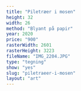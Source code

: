 ```yaml
---
title: "Piletræer i mosen"
height: 32
width: 26
method: "Blyant på papir"
year: 2020
price: "900"
rasterWidth: 2601
rasterHeight: 3223
fileName: "IMG_2204.JPG"
type: "tegning"
show: "yes"
slug: "piletraeer-i-mosen"
layout: "art"
---
```

